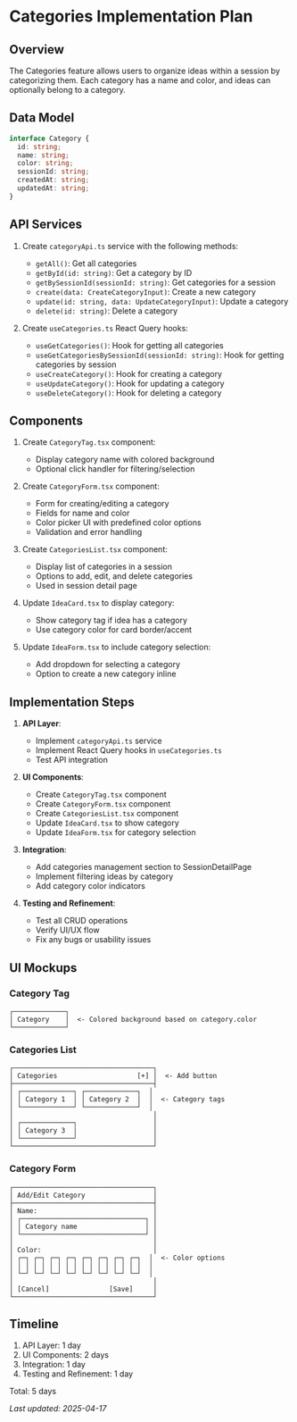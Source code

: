 # Categories Implementation Plan

## Overview

The Categories feature allows users to organize ideas within a session by categorizing them. Each category has a name and color, and ideas can optionally belong to a category.

## Data Model

```typescript
interface Category {
  id: string;
  name: string;
  color: string;
  sessionId: string;
  createdAt: string;
  updatedAt: string;
}
```

## API Services

1. Create `categoryApi.ts` service with the following methods:

   - `getAll()`: Get all categories
   - `getById(id: string)`: Get a category by ID
   - `getBySessionId(sessionId: string)`: Get categories for a session
   - `create(data: CreateCategoryInput)`: Create a new category
   - `update(id: string, data: UpdateCategoryInput)`: Update a category
   - `delete(id: string)`: Delete a category

2. Create `useCategories.ts` React Query hooks:
   - `useGetCategories()`: Hook for getting all categories
   - `useGetCategoriesBySessionId(sessionId: string)`: Hook for getting categories by session
   - `useCreateCategory()`: Hook for creating a category
   - `useUpdateCategory()`: Hook for updating a category
   - `useDeleteCategory()`: Hook for deleting a category

## Components

1. Create `CategoryTag.tsx` component:

   - Display category name with colored background
   - Optional click handler for filtering/selection

2. Create `CategoryForm.tsx` component:

   - Form for creating/editing a category
   - Fields for name and color
   - Color picker UI with predefined color options
   - Validation and error handling

3. Create `CategoriesList.tsx` component:

   - Display list of categories in a session
   - Options to add, edit, and delete categories
   - Used in session detail page

4. Update `IdeaCard.tsx` to display category:

   - Show category tag if idea has a category
   - Use category color for card border/accent

5. Update `IdeaForm.tsx` to include category selection:
   - Add dropdown for selecting a category
   - Option to create a new category inline

## Implementation Steps

1. **API Layer**:

   - Implement `categoryApi.ts` service
   - Implement React Query hooks in `useCategories.ts`
   - Test API integration

2. **UI Components**:

   - Create `CategoryTag.tsx` component
   - Create `CategoryForm.tsx` component
   - Create `CategoriesList.tsx` component
   - Update `IdeaCard.tsx` to show category
   - Update `IdeaForm.tsx` for category selection

3. **Integration**:

   - Add categories management section to SessionDetailPage
   - Implement filtering ideas by category
   - Add category color indicators

4. **Testing and Refinement**:
   - Test all CRUD operations
   - Verify UI/UX flow
   - Fix any bugs or usability issues

## UI Mockups

### Category Tag

```
┌─────────────┐
│ Category    │  <- Colored background based on category.color
└─────────────┘
```

### Categories List

```
┌───────────────────────────────────┐
│ Categories                    [+] │  <- Add button
├───────────────────────────────────┤
│ ┌─────────────┐ ┌─────────────┐  │
│ │ Category 1  │ │ Category 2  │  │  <- Category tags
│ └─────────────┘ └─────────────┘  │
│                                   │
│ ┌─────────────┐                   │
│ │ Category 3  │                   │
│ └─────────────┘                   │
└───────────────────────────────────┘
```

### Category Form

```
┌───────────────────────────────────┐
│ Add/Edit Category                 │
├───────────────────────────────────┤
│ Name:                             │
│ ┌───────────────────────────────┐ │
│ │ Category name                 │ │
│ └───────────────────────────────┘ │
│                                   │
│ Color:                            │
│ ┌─┐ ┌─┐ ┌─┐ ┌─┐ ┌─┐ ┌─┐ ┌─┐ ┌─┐  │  <- Color options
│ │ │ │ │ │ │ │ │ │ │ │ │ │ │ │ │  │
│ └─┘ └─┘ └─┘ └─┘ └─┘ └─┘ └─┘ └─┘  │
│                                   │
│ [Cancel]               [Save]     │
└───────────────────────────────────┘
```

## Timeline

1. API Layer: 1 day
2. UI Components: 2 days
3. Integration: 1 day
4. Testing and Refinement: 1 day

Total: 5 days

_Last updated: 2025-04-17_
